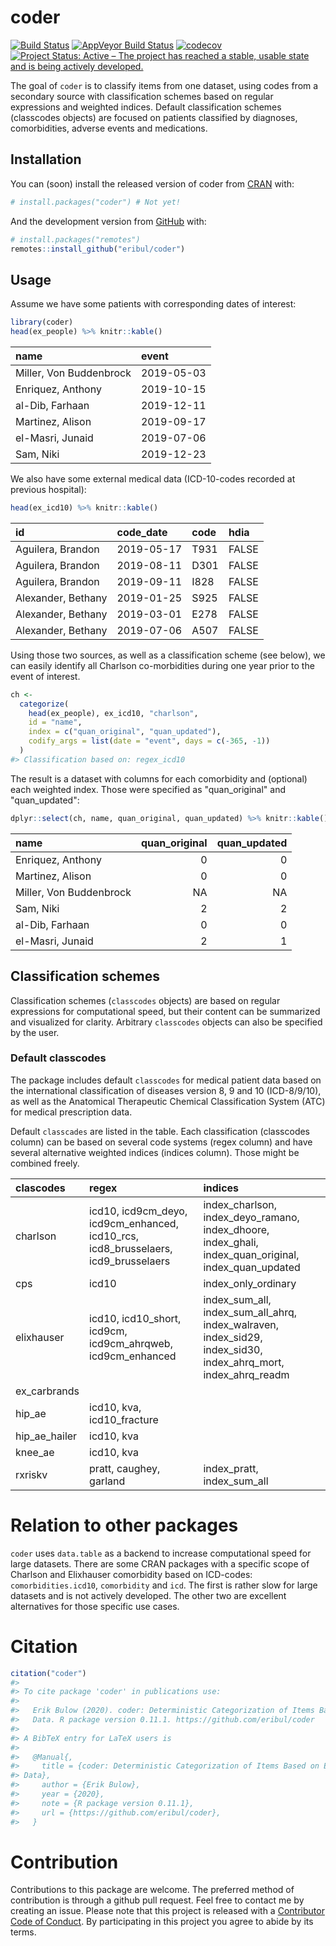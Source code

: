 # coder 

[![Build Status](https://travis-ci.org/eribul/coder.svg?branch=master)](https://travis-ci.org/eribul/coder)
[![AppVeyor Build Status](https://ci.appveyor.com/api/projects/status/github/eribul/coder?branch=master&svg=true)](https://ci.appveyor.com/project/eribul/coder)
[![codecov](https://codecov.io/gh/eribul/coder/branch/master/graph/badge.svg)](https://codecov.io/gh/eribul/coder)
[![Project Status: Active – The project has reached a stable, usable state and is being actively developed.](https://www.repostatus.org/badges/latest/active.svg)](https://www.repostatus.org/#active)


<!-- README.md is generated from README.Rmd. Please edit that file --> 



The goal of `coder` is to classify items from one dataset, using codes from a secondary source with classification schemes based on regular expressions and weighted indices. Default classification schemes (classcodes objects) are focused on patients classified by diagnoses, comorbidities, adverse events and medications.

## Installation

You can (soon) install the released version of coder from [CRAN](https://CRAN.R-project.org) with:

``` r
# install.packages("coder") # Not yet!
```

And the development version from [GitHub](https://github.com/) with:

``` r
# install.packages("remotes")
remotes::install_github("eribul/coder")
```

## Usage

Assume we have some patients with corresponding dates of interest:

```r
library(coder)
head(ex_people) %>% knitr::kable()
```



|name                    |event      |
|:-----------------------|:----------|
|Miller, Von Buddenbrock |2019-05-03 |
|Enriquez, Anthony       |2019-10-15 |
|al-Dib, Farhaan         |2019-12-11 |
|Martinez, Alison        |2019-09-17 |
|el-Masri, Junaid        |2019-07-06 |
|Sam, Niki               |2019-12-23 |
We also have some external medical data (ICD-10-codes recorded at previous hospital):


```r
head(ex_icd10) %>% knitr::kable()
```



|id                 |code_date  |code |hdia  |
|:------------------|:----------|:----|:-----|
|Aguilera, Brandon  |2019-05-17 |T931 |FALSE |
|Aguilera, Brandon  |2019-08-11 |D301 |FALSE |
|Aguilera, Brandon  |2019-09-11 |I828 |FALSE |
|Alexander, Bethany |2019-01-25 |S925 |FALSE |
|Alexander, Bethany |2019-03-01 |E278 |FALSE |
|Alexander, Bethany |2019-07-06 |A507 |FALSE |

Using those two sources, as well as a classification scheme (see below), we can easily identify all Charlson co-morbidities during one year prior to the event of interest.


```r
ch <- 
  categorize(
    head(ex_people), ex_icd10, "charlson",
    id = "name",
    index = c("quan_original", "quan_updated"),
    codify_args = list(date = "event", days = c(-365, -1))
  )
#> Classification based on: regex_icd10
```

The result is a dataset with columns for each comorbidity and (optional) each weighted index. Those were specified as "quan_original" and "quan_updated":


```r
dplyr::select(ch, name, quan_original, quan_updated) %>% knitr::kable()
```



|name                    | quan_original| quan_updated|
|:-----------------------|-------------:|------------:|
|Enriquez, Anthony       |             0|            0|
|Martinez, Alison        |             0|            0|
|Miller, Von Buddenbrock |            NA|           NA|
|Sam, Niki               |             2|            2|
|al-Dib, Farhaan         |             0|            0|
|el-Masri, Junaid        |             2|            1|



## Classification schemes

Classification schemes (`classcodes` objects) are based on regular expressions for computational speed, but their content can be summarized and visualized for clarity.  Arbitrary `classcodes` objects can also be specified by the user. 

### Default classcodes

The package includes default `classcodes` for medical patient data based on the international classification of diseases version 8, 9 and 10 (ICD-8/9/10), as well as the Anatomical Therapeutic Chemical Classification System (ATC) for medical prescription data.

Default `classcades` are listed in the table. Each classification (classcodes column) can be based on several code systems (regex column) and have several alternative weighted indices (indices column). Those might be combined freely. 


|clascodes     |regex                                                                              |indices                                                                                                        |
|:-------------|:----------------------------------------------------------------------------------|:--------------------------------------------------------------------------------------------------------------|
|charlson      |icd10, icd9cm_deyo, icd9cm_enhanced, icd10_rcs, icd8_brusselaers, icd9_brusselaers |index_charlson, index_deyo_ramano, index_dhoore, index_ghali, index_quan_original, index_quan_updated          |
|cps           |icd10                                                                              |index_only_ordinary                                                                                            |
|elixhauser    |icd10, icd10_short, icd9cm, icd9cm_ahrqweb, icd9cm_enhanced                        |index_sum_all, index_sum_all_ahrq, index_walraven, index_sid29, index_sid30, index_ahrq_mort, index_ahrq_readm |
|ex_carbrands  |                                                                                   |                                                                                                               |
|hip_ae        |icd10, kva, icd10_fracture                                                         |                                                                                                               |
|hip_ae_hailer |icd10, kva                                                                         |                                                                                                               |
|knee_ae       |icd10, kva                                                                         |                                                                                                               |
|rxriskv       |pratt, caughey, garland                                                            |index_pratt, index_sum_all                                                                                     |

# Relation to other packages

`coder` uses `data.table` as a backend to increase computational speed for large datasets. There are some CRAN packages with a specific scope of Charlson and Elixhauser comorbidity based on ICD-codes: `comorbidities.icd10`, `comorbidity` and `icd`. The first is rather slow for large datasets and is not actively developed. The other two are excellent alternatives for those specific use cases.

# Citation


```r
citation("coder")
#> 
#> To cite package 'coder' in publications use:
#> 
#>   Erik Bulow (2020). coder: Deterministic Categorization of Items Based on External Code
#>   Data. R package version 0.11.1. https://github.com/eribul/coder
#> 
#> A BibTeX entry for LaTeX users is
#> 
#>   @Manual{,
#>     title = {coder: Deterministic Categorization of Items Based on External Code
#> Data},
#>     author = {Erik Bulow},
#>     year = {2020},
#>     note = {R package version 0.11.1},
#>     url = {https://github.com/eribul/coder},
#>   }
```


# Contribution

Contributions to this package are welcome. The preferred method of contribution is through a github pull request. Feel free to contact me by creating an issue. Please note that this project is released with a [Contributor Code of Conduct](CODE_OF_CONDUCT.md).
By participating in this project you agree to abide by its terms.

